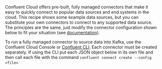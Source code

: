 Confluent Cloud offers pre-built, fully managed connectors that make it easy to quickly connect to popular data sources and end systems in the cloud.
This recipe shows some example data sources, but you can substitute your own connectors to connect to any supported data source.
The principles are the same, just modify the connector configuration shown below to fit your situation (see [documentation](https://docs.confluent.io/cloud/current/connectors/index.html)).

To run a fully managed connector to source data into Kafka, use the Confluent Cloud Console or [Confluent CLI](https://docs.confluent.io/confluent-cli/current/overview.html). Each connector must be created separately. If using the CLI put each JSON object below in its own file and then call each file with the command `confluent connect create --config <file>`.
